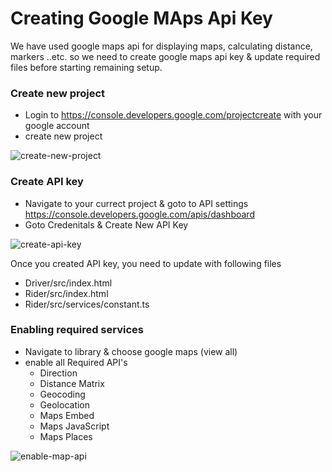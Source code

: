 # Creating Google MAps Api Key

We have used google maps api for displaying maps, calculating distance, markers ..etc. so we need to create google maps api key & update required files before starting remaining setup.

### Create new project

- Login to https://console.developers.google.com/projectcreate with your google account
- create new project

![create-new-project]( https://github.com/codesundar/ionic-uber-clone/blob/master/img/create-new-project.png "create-new-project")

### Create API key

- Navigate to your currect project & goto to API settings https://console.developers.google.com/apis/dashboard
- Goto Credenitals & Create New API Key

![create-api-key]( https://github.com/codesundar/ionic-uber-clone/blob/master/img/create-api-key.png "create-api-key")

Once you created API key, you need to update with following files

- Driver/src/index.html
- Rider/src/index.html
- Rider/src/services/constant.ts

### Enabling required services

- Navigate to library & choose google maps (view all)
- enable all Required API's
    - Direction
    - Distance Matrix
    - Geocoding
    - Geolocation
    - Maps Embed
    - Maps JavaScript
    - Maps Places

![enable-map-api]( https://github.com/codesundar/ionic-uber-clone/blob/master/img/enable-map-api.png "enable-map-api")